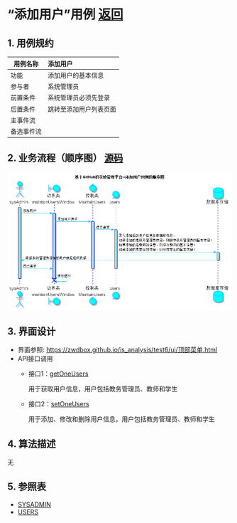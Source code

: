 ﻿<!-- markdownlint-disable MD033-->
<!-- 禁止MD033类型的警告 https://www.npmjs.com/package/markdownlint -->

# “添加用户”用例 [返回](../README.md)
## 1. 用例规约

|用例名称|添加用户|
|-------|:-------------|
|功能|添加用户的基本信息|
|参与者|系统管理员|
|前置条件|系统管理员必须先登录|
|后置条件|跳转至添加用户列表页面|
|主事件流||
|备选事件流| |

## 2. 业务流程（顺序图） [源码](../src/sequence添加用户.puml)
![sequence1](../image/sequence添加用户.png)

## 3. 界面设计
- 界面参照: https://zwdbox.github.io/is_analysis/test6/ui/顶部菜单.html
- API接口调用
    - 接口1：[getOneUsers](../接口/getOneUsers.md)

        用于获取用户信息，用户包括教务管理员、教师和学生

    - 接口2：[setOneUsers](../接口/setOneUsers.md)

        用于添加、修改和删除用户信息，用户包括教务管理员、教师和学生

## 4. 算法描述
无

## 5. 参照表
- [SYSADMIN](../数据库设计.md/#SYSADMIN)
- [USERS](../数据库设计.md/#USERS)
